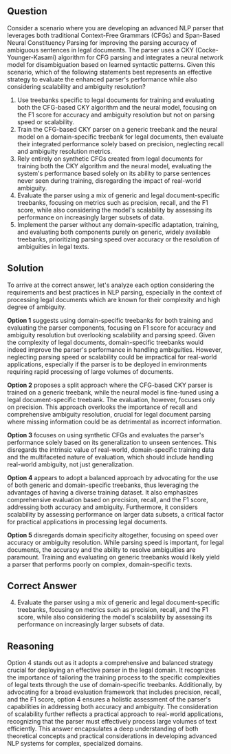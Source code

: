 ## Question
Consider a scenario where you are developing an advanced NLP parser that leverages both traditional Context-Free Grammars (CFGs) and Span-Based Neural Constituency Parsing for improving the parsing accuracy of ambiguous sentences in legal documents. The parser uses a CKY (Cocke-Younger-Kasami) algorithm for CFG parsing and integrates a neural network model for disambiguation based on learned syntactic patterns. Given this scenario, which of the following statements best represents an effective strategy to evaluate the enhanced parser's performance while also considering scalability and ambiguity resolution?

1. Use treebanks specific to legal documents for training and evaluating both the CFG-based CKY algorithm and the neural model, focusing on the F1 score for accuracy and ambiguity resolution but not on parsing speed or scalability.
2. Train the CFG-based CKY parser on a generic treebank and the neural model on a domain-specific treebank for legal documents, then evaluate their integrated performance solely based on precision, neglecting recall and ambiguity resolution metrics.
3. Rely entirely on synthetic CFGs created from legal documents for training both the CKY algorithm and the neural model, evaluating the system's performance based solely on its ability to parse sentences never seen during training, disregarding the impact of real-world ambiguity.
4. Evaluate the parser using a mix of generic and legal document-specific treebanks, focusing on metrics such as precision, recall, and the F1 score, while also considering the model's scalability by assessing its performance on increasingly larger subsets of data.
5. Implement the parser without any domain-specific adaptation, training, and evaluating both components purely on generic, widely available treebanks, prioritizing parsing speed over accuracy or the resolution of ambiguities in legal texts.

## Solution
To arrive at the correct answer, let's analyze each option considering the requirements and best practices in NLP parsing, especially in the context of processing legal documents which are known for their complexity and high degree of ambiguity.

**Option 1** suggests using domain-specific treebanks for both training and evaluating the parser components, focusing on F1 score for accuracy and ambiguity resolution but overlooking scalability and parsing speed. Given the complexity of legal documents, domain-specific treebanks would indeed improve the parser's performance in handling ambiguities. However, neglecting parsing speed or scalability could be impractical for real-world applications, especially if the parser is to be deployed in environments requiring rapid processing of large volumes of documents.

**Option 2** proposes a split approach where the CFG-based CKY parser is trained on a generic treebank, while the neural model is fine-tuned using a legal document-specific treebank. The evaluation, however, focuses only on precision. This approach overlooks the importance of recall and comprehensive ambiguity resolution, crucial for legal document parsing where missing information could be as detrimental as incorrect information.

**Option 3** focuses on using synthetic CFGs and evaluates the parser's performance solely based on its generalization to unseen sentences. This disregards the intrinsic value of real-world, domain-specific training data and the multifaceted nature of evaluation, which should include handling real-world ambiguity, not just generalization.

**Option 4** appears to adopt a balanced approach by advocating for the use of both generic and domain-specific treebanks, thus leveraging the advantages of having a diverse training dataset. It also emphasizes comprehensive evaluation based on precision, recall, and the F1 score, addressing both accuracy and ambiguity. Furthermore, it considers scalability by assessing performance on larger data subsets, a critical factor for practical applications in processing legal documents.

**Option 5** disregards domain specificity altogether, focusing on speed over accuracy or ambiguity resolution. While parsing speed is important, for legal documents, the accuracy and the ability to resolve ambiguities are paramount. Training and evaluating on generic treebanks would likely yield a parser that performs poorly on complex, domain-specific texts.

## Correct Answer
4. Evaluate the parser using a mix of generic and legal document-specific treebanks, focusing on metrics such as precision, recall, and the F1 score, while also considering the model's scalability by assessing its performance on increasingly larger subsets of data.

## Reasoning
Option 4 stands out as it adopts a comprehensive and balanced strategy crucial for deploying an effective parser in the legal domain. It recognizes the importance of tailoring the training process to the specific complexities of legal texts through the use of domain-specific treebanks. Additionally, by advocating for a broad evaluation framework that includes precision, recall, and the F1 score, option 4 ensures a holistic assessment of the parser's capabilities in addressing both accuracy and ambiguity. The consideration of scalability further reflects a practical approach to real-world applications, recognizing that the parser must effectively process large volumes of text efficiently. This answer encapsulates a deep understanding of both theoretical concepts and practical considerations in developing advanced NLP systems for complex, specialized domains.